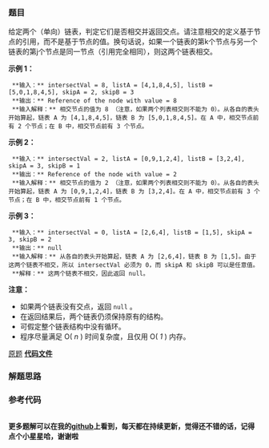 ### 题目
给定两个（单向）链表，判定它们是否相交并返回交点。请注意相交的定义基于节点的引用，而不是基于节点的值。换句话说，如果一个链表的第k个节点与另一个链表的第j个节点是同一节点（引用完全相同），则这两个链表相交。

  

 **示例 1：**

    
    
     **输入：** intersectVal = 8, listA = [4,1,8,4,5], listB = [5,0,1,8,4,5], skipA = 2, skipB = 3  
     **输出：** Reference of the node with value = 8  
     **输入解释：** 相交节点的值为 8 （注意，如果两个列表相交则不能为 0）。从各自的表头开始算起，链表 A 为 [4,1,8,4,5]，链表 B 为 [5,0,1,8,4,5]。在 A 中，相交节点前有 2 个节点；在 B 中，相交节点前有 3 个节点。

  

 **示例 2：**

    
    
     **输入：** intersectVal = 2, listA = [0,9,1,2,4], listB = [3,2,4], skipA = 3, skipB = 1  
     **输出：** Reference of the node with value = 2  
     **输入解释：** 相交节点的值为 2 （注意，如果两个列表相交则不能为 0）。从各自的表头开始算起，链表 A 为 [0,9,1,2,4]，链表 B 为 [3,2,4]。在 A 中，相交节点前有 3 个节点；在 B 中，相交节点前有 1 个节点。

  

 **示例 3：**

    
    
     **输入：** intersectVal = 0, listA = [2,6,4], listB = [1,5], skipA = 3, skipB = 2  
     **输出：** null  
     **输入解释：** 从各自的表头开始算起，链表 A 为 [2,6,4]，链表 B 为 [1,5]。由于这两个链表不相交，所以 intersectVal 必须为 0，而 skipA 和 skipB 可以是任意值。  
     **解释：** 这两个链表不相交，因此返回 null。

  

 **注意：**

  * 如果两个链表没有交点，返回 `null` 。
  * 在返回结果后，两个链表仍须保持原有的结构。
  * 可假定整个链表结构中没有循环。
  * 程序尽量满足 O( _n_ ) 时间复杂度，且仅用 O( _1_ ) 内存。

[原题](https://leetcode-cn.com/problems/intersection-of-two-linked-lists-lcci/)    **[代码文件]()**


### 解题思路




### 参考代码

```go


```




**更多题解可以在我的[github](https://github.com/LZH139/leetcode_Go)上看到，每天都在持续更新，觉得还不错的话，记得点个小星星哈，谢谢啦**
